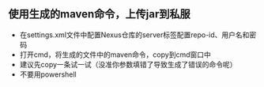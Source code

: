 ## 使用生成的maven命令，上传jar到私服
- 在settings.xml文件中配置Nexus仓库的server标签配置repo-id、用户名和密码
- 打开cmd，将生成的文件中的maven命令，copy到cmd窗口中
- 建议先copy一条试一试（没准你参数填错了导致生成了错误的命令呢）
- 不要用powershell
